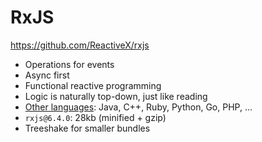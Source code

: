 # RxJS

https://github.com/ReactiveX/rxjs

- Operations for events
- Async first
- Functional reactive programming
- Logic is naturally top-down, just like reading
- [Other languages](http://reactivex.io/languages.html): Java, C++, Ruby, Python, Go, PHP, ...
- `rxjs@6.4.0`: 28kb (minified + gzip)
- Treeshake for smaller bundles
